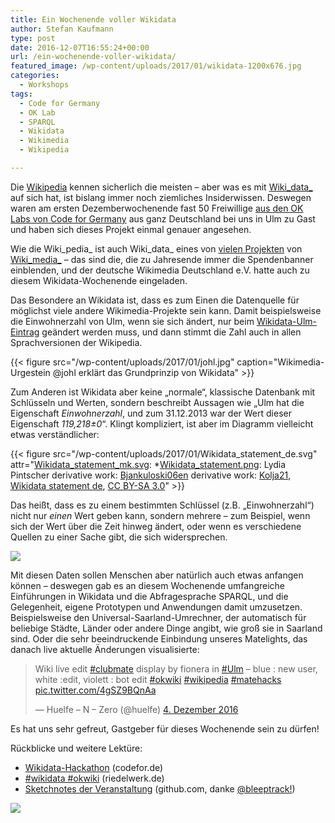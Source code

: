 ```yaml
---
title: Ein Wochenende voller Wikidata
author: Stefan Kaufmann
type: post
date: 2016-12-07T16:55:24+00:00
url: /ein-wochenende-voller-wikidata/
featured_image: /wp-content/uploads/2017/01/wikidata-1200x676.jpg
categories:
  - Workshops
tags:
  - Code for Germany
  - OK Lab
  - SPARQL
  - Wikidata
  - Wikimedia
  - Wikipedia

---
```

Die [Wikipedia][1] kennen sicherlich die meisten – aber was es mit [Wiki_data_][2] auf sich hat, ist bislang immer noch ziemliches Insiderwissen. Deswegen waren am ersten Dezemberwochenende fast 50 Freiwillige [aus den OK Labs von Code for Germany][3] aus ganz Deutschland bei uns in Ulm zu Gast und haben sich dieses Projekt einmal genauer angesehen.

Wie die Wiki_pedia_ ist auch Wiki_data_ eines von [vielen Projekten][4] von [Wiki_media_][5] – das sind die, die zu Jahresende immer die Spendenbanner einblenden, und der deutsche Wikimedia Deutschland e.V. hatte auch zu diesem Wikidata-Wochenende eingeladen.

Das Besondere an Wikidata ist, dass es zum Einen die Datenquelle für möglichst viele andere Wikimedia-Projekte sein kann. Damit beispielsweise die Einwohnerzahl von Ulm, wenn sie sich ändert, nur beim [Wikidata-Ulm-Eintrag][6] geändert werden muss, und dann stimmt die Zahl auch in allen Sprachversionen der Wikipedia.

<!--more-->

{{< figure src="/wp-content/uploads/2017/01/johl.jpg" caption="Wikimedia-Urgestein @johl erklärt das Grundprinzip von Wikidata" >}}

Zum Anderen ist Wikidata aber keine „normale“, klassische Datenbank mit Schlüsseln und Werten, sondern beschreibt Aussagen wie „Ulm hat die Eigenschaft _Einwohnerzahl_, und zum 31.12.2013 war der Wert dieser Eigenschaft _119,218±0_“. Klingt kompliziert, ist aber im Diagramm vielleicht etwas verständlicher:

{{< figure src="/wp-content/uploads/2017/01/Wikidata_statement_de.svg" attr="[Wikidata\_statement\_mk.svg](/wiki/File:Wikidata_statement_mk.svg): *[Wikidata_statement.png](/wiki/File:Wikidata_statement.png): Lydia Pintscher derivative work: [Bjankuloski06en](https://commons.wikimedia.org/wiki/User:Bjankuloski06en) derivative work: [Kolja21](https://commons.wikimedia.org/wiki/User:Kolja21), [Wikidata statement de](https://commons.wikimedia.org/wiki/File:Wikidata_statement_de.svg), [CC BY-SA 3.0](https://creativecommons.org/licenses/by-sa/3.0/legalcode)" >}}

Das heißt, dass es zu einem bestimmten Schlüssel (z.B. „Einwohnerzahl“) nicht nur _einen_ Wert geben kann, sondern mehrere – zum Beispiel, wenn sich der Wert über die Zeit hinweg ändert, oder wenn es verschiedene Quellen zu einer Sache gibt, die sich widersprechen.

![](/wp-content/uploads/2017/01/wikidata_ws.jpg)

Mit diesen Daten sollen Menschen aber natürlich auch etwas anfangen können – deswegen gab es an diesem Wochenende umfangreiche Einführungen in Wikidata und die Abfragesprache SPARQL, und die Gelegenheit, eigene Prototypen und Anwendungen damit umzusetzen. Beispielsweise den Universal-Saarland-Umrechner, der automatisch für beliebige Städte, Länder oder andere Dinge angibt, wie groß sie in Saarland sind. Oder die sehr beeindruckende Einbindung unseres Matelights, das danach live aktuelle Änderungen visualisierte:

<blockquote class="twitter-tweet" data-lang="de">
  <p dir="ltr" lang="en">
    Wiki live edit <a href="https://twitter.com/hashtag/clubmate?src=hash">#clubmate</a> display by fionera in <a href="https://twitter.com/hashtag/Ulm?src=hash">#Ulm</a> &#8211; blue : new user, white :edit, violett : bot edit <a href="https://twitter.com/hashtag/okwiki?src=hash">#okwiki</a> <a href="https://twitter.com/hashtag/wikipedia?src=hash">#wikipedia</a> <a href="https://twitter.com/hashtag/matehacks?src=hash">#matehacks</a> <a href="https://t.co/4gSZ9BQnAa">pic.twitter.com/4gSZ9BQnAa</a>
  </p>
  
  <p>
    — Huelfe &#8211; N &#8211; Zero (@huelfe) <a href="https://twitter.com/huelfe/status/805332664102293504">4. Dezember 2016</a>
  </p>
</blockquote>



Es hat uns sehr gefreut, Gastgeber für dieses Wochenende sein zu dürfen!

Rückblicke und weitere Lektüre:

  * [Wikidata-Hackathon][16] (codefor.de)
  * [#wikidata #okwiki][17] (riedelwerk.de)
  * [Sketchnotes der Veranstaltung][18] (github.com, danke [@bleeptrack!][19])

![](/wp-content/uploads/2017/01/opening.png)

 [1]: http://de.wikipedia.org/
 [2]: https://www.wikidata.org/wiki/Wikidata:Main_Page
 [3]: http://codefor.de/
 [4]: https://de.wikipedia.org/wiki/Kategorie:Wikiprojekt
 [5]: https://de.wikipedia.org/wiki/Wikimedia
 [6]: https://www.wikidata.org/wiki/Q3012
 [15]: /wp-content/uploads/2017/01/wikidata_ws.jpg
 [16]: http://codefor.de/blog/wikidata
 [17]: https://riedelwerk.wordpress.com/2016/12/05/804-wikidata-okwiki/
 [18]: https://github.com/bleeptrack/wikidata-sketchnotes-2016
 [19]: http://www.bleeptrack.de/
 [20]: /wp-content/uploads/2017/01/opening.png